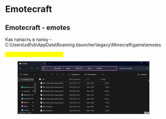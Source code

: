 # Emotecraft&#x20;

## Emotecraft  - emotes

Как папасть в папку - C:\Users\xdfvb\AppData\Roaming.tlauncher\legacy\Minecraft\game\emotes



<mark style="color:yellow;">**Как загрузить анмимасые**</mark>



<figure><img src="../../../.gitbook/assets/2024-05-04_14-36-35.png" alt=""><figcaption></figcaption></figure>
